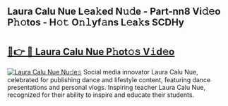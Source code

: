 ## Laura Calu Nue L𝚎a𝚔ed N𝚞𝚍e - Part-nn8 Vi𝚍𝚎o P𝚑𝚘tos - H𝚘𝚝 O𝚗𝚕yf𝚊ns L𝚎a𝚔s SCDHy

# <h2><a href="http://kf5k9qo.oniu.top/?m=Laura+Calu+Nue">🔗👉 🔴 Laura Calu Nue P𝚑ot𝚘𝚜 V𝚒d𝚎o</a></h2>

[![Laura Calu Nue Nu𝚍e𝚜](https://i.imgur.com/0qMVB7G.gif)](http://kf5k9qo.oniu.top/?m=Laura+Calu+Nue)
Social media innovator Laura Calu Nue, celebrated for publishing dance and lifestyle content, featuring dance presentations and personal vlogs. Inspiring teacher Laura Calu Nue, recognized for their ability to inspire and educate their students.  

